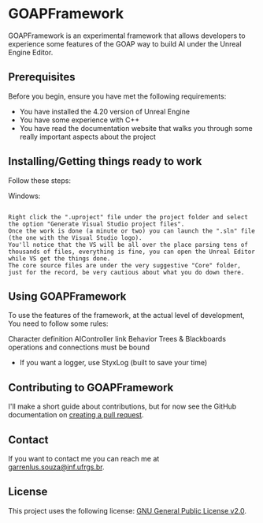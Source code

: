 # GOAPFramework

GOAPFramework is an experimental framework that allows developers to experience some features of the GOAP way to build AI under the Unreal Engine Editor.

## Prerequisites

Before you begin, ensure you have met the following requirements:
* You have installed the 4.20 version of Unreal Engine
* You have some experience with C++
* You have read the documentation website that walks you through some really important aspects about the project

## Installing/Getting things ready to work

Follow these steps:

Windows:
```

Right click the ".uproject" file under the project folder and select the option "Generate Visual Studio project files".
Once the work is done (a minute or two) you can launch the ".sln" file (the one with the Visual Studio logo).
You'll notice that the VS will be all over the place parsing tens of thousands of files, everything is fine, you can open the Unreal Editor while VS get the things done.
The core source files are under the very suggestive "Core" folder, just for the record, be very cautious about what you do down there. 

```
## Using GOAPFramework

To use the features of the framework, at the actual level of development, You need to follow some rules:


Character definition
AIController link
Behavior Trees & Blackboards operations and connections must be bound
* If you want a logger, use StyxLog (built to save your time)

## Contributing to GOAPFramework

I'll make a short guide about contributions, but for now see the GitHub documentation on [creating a pull request](https://help.github.com/en/github/collaborating-with-issues-and-pull-requests/creating-a-pull-request).

## Contact

If you want to contact me you can reach me at <garrenlus.souza@inf.ufrgs.br>.

## License

This project uses the following license: [GNU General Public License v2.0](<https://www.gnu.org/licenses/old-licenses/gpl-2.0.en.html>).
